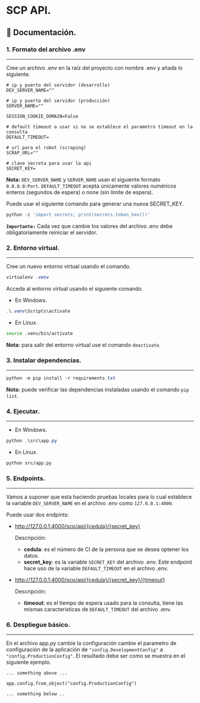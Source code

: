 # **SCP API.**

## 📘 **Documentación.**

### **1. Formato del archivo .env**

---

Cree un archivo .env en la raíz del proyecto con nombre .env y añada lo siguiente.

```.env
# ip y puerto del servidor (desarrollo)
DEV_SERVER_NAME=""

# ip y puerto del servidor (producción)
SERVER_NAME=""

SESSION_COOKIE_DOMAIN=False

# default timeout a usar si no se establece el parametro timeout en la consulta
DEFAULT_TIMEOUT=

# url para el robot (scraping)
SCRAP_URL=""

# clave secreta para usar la api
SECRET_KEY=
```

**Nota:** `DEV_SERVER_NAME` y `SERVER_NAME` usan el siguiente formato `0.0.0.0:Port`. `DEFAULT_TIMEOUT` acepta únicamente valores numéricos enteros (segundos de espera) o none (sin límite de espera).

Puede usar el siguiente comando para generar una nueva SECRET_KEY.

```powershell
python -c 'import secrets; print(secrets.token_hex())'
```

**`Importante:`** Cada vez que cambie los valores del archivo .env debe obligatoriamente reiniciar el servidor.

### **2. Entorno virtual.**

---

Cree un nuevo entorno virtual usando el comando.

```powershell
virtualenv .venv
```

Acceda al entorno virtual usando el siguiente comando.

- En Windows.

```powershell
.\.venv\Scripts\activate
```

- En Linux.

```bash
source .venv/bin/activate
```

**Nota:** para salir del entorno virtual use el comando `deactivate`.

### **3. Instalar dependencias.**

---

```powershell
python -m pip install -r requirements.txt
```

**Nota:** puede verificar las dependencias instaladas usando el comando `pip list`.

### **4. Ejecutar.**

---

- En Windows.

```powershell
python .\src\app.py
```

- En Linux.

```bash
python src/app.py
```

### **5. Endpoints.**

---

Vamos a suponer que esta haciendo pruebas locales para lo cual establece la variable `DEV_SERVER_NAME` en el archivo .env como `127.0.0.1:4000`.

Puede usar dos endpints:

- http://127.0.0.1:4000/scp/api/{cedula}/{secret_key}

  Descripción:
  - **cedula**: es el número de CI de la persona que se desea optener los datos.
  - **secret_key**: es la variable `SECRET_KEY` del archivo .env.
  Este endpoint hace uso de la variable `DEFAULT_TIMEOUT` en el archivo .env.

- http://127.0.0.1:4000/scp/api/{cedula}/{secret_key}/{timeout}

  Descripción:
  - **timeout**: es el tiempo de espera usado para la consulta, tiene las mismas características de `DEFAULT_TIMEOUT` del archivo .env.

### **6. Despliegue básico.**

---

En el archivo app.py cambie la configuración cambie el parametro de configuración de la aplicación de `"config.DevelopmentConfig"` a `"config.ProductionConfig"`. El resultado debe ser como se muestra en el siguiente ejemplo.

```
... something above ...

app.config.from_object("config.ProductionConfig")

... something below ..
```
